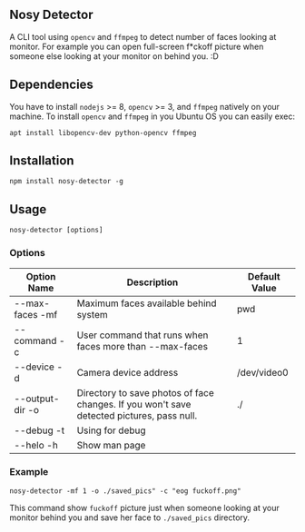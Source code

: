 ## Nosy Detector
A CLI tool using `opencv` and `ffmpeg` to detect number of faces looking at monitor.
For example you can open full-screen f*ckoff picture when someone else looking at your monitor on behind you. :D


## Dependencies
You have to install `nodejs` >= 8, `opencv` >= 3, and `ffmpeg` natively on your machine. To install `opencv` and `ffmpeg` in you Ubuntu OS you can easily exec:
```terminal
apt install libopencv-dev python-opencv ffmpeg
```

## Installation
```terminal
npm install nosy-detector -g
```


## Usage
```terminal
nosy-detector [options]
```

### Options

| Option Name | Description | Default Value |
|-|-|-|
| --max-faces -mf | Maximum faces available behind system | pwd |
| --command -c | User command that runs when faces more than --max-faces | 1 |
| --device -d | Camera device address | /dev/video0 |
| --output-dir -o | Directory to save photos of face changes. If you won't save detected pictures, pass null. | ./ |
| --debug -t | Using for debug | |
| --helo -h | Show man page | |

### Example
```terminal
nosy-detector -mf 1 -o ./saved_pics" -c "eog fuckoff.png"
```
This command show `fuckoff` picture just when someone looking at your monitor behind you and save her face to `./saved_pics` directory.